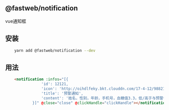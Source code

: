 ## @fastweb/notification

 vue通知框

## 安装

```bash
    yarn add @fastweb/notification --dev
```


## 用法

```html
    <notification :infos="[{
                'id': 12121,
                'icon': 'http://oihdlfeky.bkt.clouddn.com/17-4-12/98821747-file_1491981596854_10263.png',
                'title': '预警通知',
                'content': '姓名，性别，年龄，手机号，血糖值3.3，低/高于与预警值，请及关注并时联系！'
            }]" @close="close" @clickHandle="clickHandle"></notification>
```

